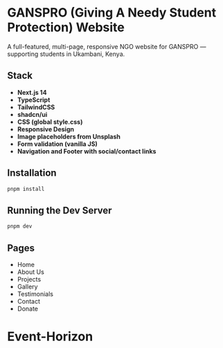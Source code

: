 # GANSPRO (Giving A Needy Student Protection) Website

A full-featured, multi-page, responsive NGO website for GANSPRO — supporting students in Ukambani, Kenya.

## Stack

- **Next.js 14**
- **TypeScript**
- **TailwindCSS**
- **shadcn/ui**
- **CSS (global style.css)**
- **Responsive Design**
- **Image placeholders from Unsplash**
- **Form validation (vanilla JS)**
- **Navigation and Footer with social/contact links**

## Installation

```bash
pnpm install
```

## Running the Dev Server

```bash
pnpm dev
```

## Pages

- Home
- About Us
- Projects
- Gallery
- Testimonials
- Contact
- Donate
# Event-Horizon
